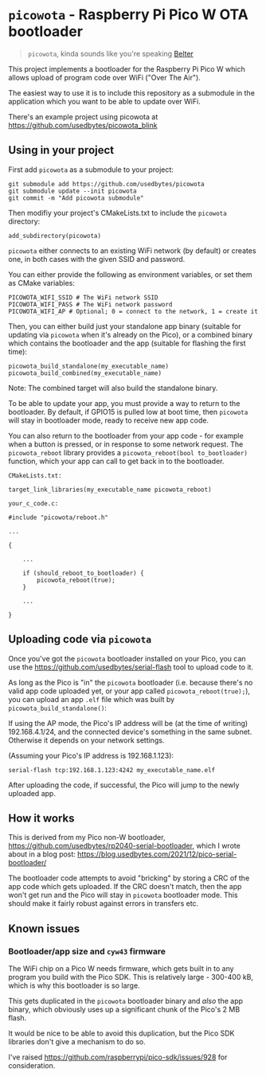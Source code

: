 # `picowota` - Raspberry Pi Pico W OTA bootloader

> `picowota`, kinda sounds like you're speaking [Belter](https://expanse.fandom.com/wiki/Belter)

This project implements a bootloader for the Raspberry Pi Pico W which allows
upload of program code over WiFi ("Over The Air").

The easiest way to use it is to include this repository as a submodule in the
application which you want to be able to update over WiFi.

There's an example project using picowota at https://github.com/usedbytes/picowota_blink

## Using in your project

First add `picowota` as a submodule to your project:
```
git submodule add https://github.com/usedbytes/picowota
git submodule update --init picowota
git commit -m "Add picowota submodule"
```

Then modifiy your project's CMakeLists.txt to include the `picowota` directory:

```
add_subdirectory(picowota)
```

`picowota` either connects to an existing WiFi network (by default) or
creates one, in both cases with the given SSID and password.

You can either provide the following as environment variables, or set them
as CMake variables:

```
PICOWOTA_WIFI_SSID # The WiFi network SSID
PICOWOTA_WIFI_PASS # The WiFi network password
PICOWOTA_WIFI_AP # Optional; 0 = connect to the network, 1 = create it
```

Then, you can either build just your standalone app binary (suitable for
updating via `picowota` when it's already on the Pico), or a combined binary
which contains the bootloader and the app (suitable for flashing the first
time): 

```
picowota_build_standalone(my_executable_name)
picowota_build_combined(my_executable_name)
```

Note: The combined target will also build the standalone binary.

To be able to update your app, you must provide a way to return to the
bootloader. By default, if GPIO15 is pulled low at boot time, then `picowota`
will stay in bootloader mode, ready to receive new app code.

You can also return to the bootloader from your app code - for example when a
button is pressed, or in response to some network request. The
`picowota_reboot` library provides a `picowota_reboot(bool to_bootloader)`
function, which your app can call to get back in to the bootloader.

```
CMakeLists.txt:

target_link_libraries(my_executable_name picowota_reboot)

your_c_code.c:

#include "picowota/reboot.h"

...

{

	...

	if (should_reboot_to_bootloader) {
		picowota_reboot(true);
	}

	...

}
```

## Uploading code via `picowota`

Once you've got the `picowota` bootloader installed on your Pico, you can use
the https://github.com/usedbytes/serial-flash tool to upload code to it.

As long as the Pico is "in" the `picowota` bootloader (i.e. because there's no
valid app code uploaded yet, or your app called `picowota_reboot(true);`), you
can upload an app `.elf` file which was built by `picowota_build_standalone()`:

If using the AP mode, the Pico's IP address will be (at the time of writing)
192.168.4.1/24, and the connected device's something in the same subnet.
Otherwise it depends on your network settings.

(Assuming your Pico's IP address is 192.168.1.123):
```
serial-flash tcp:192.168.1.123:4242 my_executable_name.elf
```

After uploading the code, if successful, the Pico will jump to the newly
uploaded app.

## How it works

This is derived from my Pico non-W bootloader, https://github.com/usedbytes/rp2040-serial-bootloader, which I wrote about in a blog post: https://blog.usedbytes.com/2021/12/pico-serial-bootloader/

The bootloader code attempts to avoid "bricking" by storing a CRC of the app
code which gets uploaded. If the CRC doesn't match, then the app won't get run
and the Pico will stay in `picowota` bootloader mode. This should make it fairly
robust against errors in transfers etc.

## Known issues

### Bootloader/app size and `cyw43` firmware

The WiFi chip on a Pico W needs firmware, which gets built in to any program
you build with the Pico SDK. This is relatively large - 300-400 kB, which is why
this bootloader is so large.

This gets duplicated in the `picowota` bootloader binary and _also_ the app
binary, which obviously uses up a significant chunk of the Pico's 2 MB flash.

It would be nice to be able to avoid this duplication, but the Pico SDK
libraries don't give a mechanism to do so.

I've raised https://github.com/raspberrypi/pico-sdk/issues/928 for consideration.
